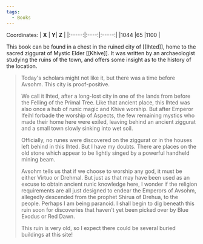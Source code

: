 ```yaml
---
tags:
  - Books
---
```


Coordinates:
| **X** | **Y**| **Z** |
|:-----:|:----:|:-----:|
|1044  |65   |1100  |


This book can be found in a chest in the ruined city of [[Ihted]], home to the sacred ziggurat of Mystic Elder [[Khive]]. It was written by an archaeologist studying the ruins of the town, and offers some insight as to the history of the location.

> Today's scholars might not like it, but there was a time before Avsohm. This city is proof-positive.
>
> We call it Ihted, after a long-lost city in one of the lands from before the Felling of the Primal Tree. Like that ancient place, this Ihted was also once a hub of runic magic and Khive worship. But after Emperor Ifeihl forbade the worship of Aspects, the few remaining mystics who made their home here were exiled, leaving behind an ancient ziggurat and a small town slowly sinking into wet soil.
>
> Officially, no runes were discovered on the ziggurat or in the houses left behind in this Ihted. But I have my doubts. There are places on the old stone which appear to be lightly singed by a powerful handheld mining beam.
>
> Avsohm tells us that if we choose to worship any god, it must be either Virtuo or Drehmal. But just as that may have been used as an excuse to obtain ancient runic knowledge here, I wonder if the religion requirements are all just designed to endear the Emperors of Avsohm, allegedly descended from the prophet Shirua of Drehua, to the people. Perhaps I am being paranoid. I shall begin to dig beneath this ruin soon for discoveries that haven't yet been picked over by Blue Exodus or Red Dawn.
>
> This ruin is very old, so I expect there could be several buried buildings at this site!
